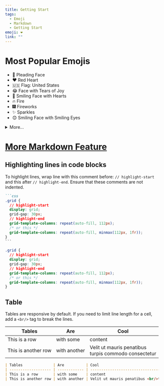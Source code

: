 ```yaml
---
title: Getting Start
tags:
  - Emoji
  - Markdown
  - Getting Start
emoji: ❤️
link: ""
---
```


# Most Popular Emojis

- 🥺 Pleading Face
- ❤ Red Heart
- 🇺🇸 Flag: United States
- 😂 Face with Tears of Joy
- 🥰 Smiling Face with Hearts
- 🔥 Fire
- 🎆 Fireworks
- ✨ Sparkles
- 😊 Smiling Face with Smiling Eyes

<details>
  <summary>More...</summary>
<a href="https://emojipedia.org/">Emojipedia.Org</a>
</details>

# [More Markdown Feature](https://code-notes-example.netlify.app/markdown-features/)

## Highlighting lines in code blocks

To highlight lines, wrap line with this comment before:
`// highlight-start` and this after `// highlight-end`.
Ensure that these comments are not indented.

````md
```css
.grid {
  // highlight-start
  display: grid;
  grid-gap: 30px;
  // highlight-end
  grid-template-columns: repeat(auto-fill, 112px);
  /* or this */
  grid-template-columns: repeat(auto-fill, minmax(112px, 1fr));
}
```
````

```css
.grid {
  // highlight-start
  display: grid;
  grid-gap: 30px;
  // highlight-end
  grid-template-columns: repeat(auto-fill, 112px);
  /* or this */
  grid-template-columns: repeat(auto-fill, minmax(112px, 1fr));
}
```

## Table

Tables are responsive by default. If you need to limit line length for a cell, add a `<br/>` tag to break the lines.

| Tables              | Are          | Cool                                                      |
| ------------------- | ------------ | --------------------------------------------------------- |
| This is a row       | with some    | content                                                   |
| This is another row | with another | Velit ut mauris penatibus <br/>turpis commodo consectetur |

```md
| Tables              | Are          | Cool                                                      |
| ------------------- | ------------ | --------------------------------------------------------- |
| This is a row       | with some    | content                                                   |
| This is another row | with another | Velit ut mauris penatibus <br/>turpis commodo consectetur |
```
